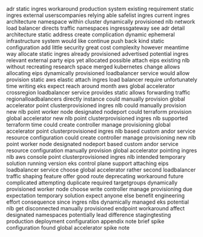 adr static ingres workaround production system existing requirement static ingres external userscompanies relying able safelist ingres current ingres architecture namespace within cluster dynamically provisioned nlb network load balancer directs traffic namespaces ingressgateway see adr detail architecture static address create complication dynamic ephemeral infrastructure system would like continue push back kind static configuration add little security great cost complexity however meantime way allocate static ingres already provisioned advertised potential ingres relevant external party eips yet allocated possible attach eips existing nlb without recreating research space merged kubernetes change allows allocating eips dynamically provisioned loadbalancer service would allow provision static aws elastic attach ingres load balancer require unfortunately time writing eks expect reach around month aws global accelerator crossregion loadbalancer service provides static allows forwarding traffic regionalloadbalancers directly instance could manually provision global accelerator point clusterprovisioned ingres nlb could manually provision new nlb point worker node designated nodeport could terraform provision global accelerator new nlb point clusterprovisioned ingres nlb supported terraform time could create controller manage provisioning global accelerator point clusterprovisioned ingres nlb based custom andor service resource configuration could create controller manage provisioning new nlb point worker node designated nodeport based custom andor service resource configuration manually provision global accelerator pointing ingres nlb aws console point clusterprovisioned ingres nlb intended temporary solution running version eks control plane support attaching eips loadbalancer service choose global accelerator rather second loadbalancer traffic shaping feature offer good route deprecating workaround future complicated attempting duplicate required targetgroups dynamically provisioned worker node choose write controller manage provisioning due expectation temporary solution expect anyone else benefit engineering effort consequence since ingres nlbs dynamically managed eks potential nlb get disconnected manually provisioned endpoint workaround affect designated namespaces potentially lead difference stagingtesting production deployment configuration appendix note brief spike configuration found global accelerator spike note
